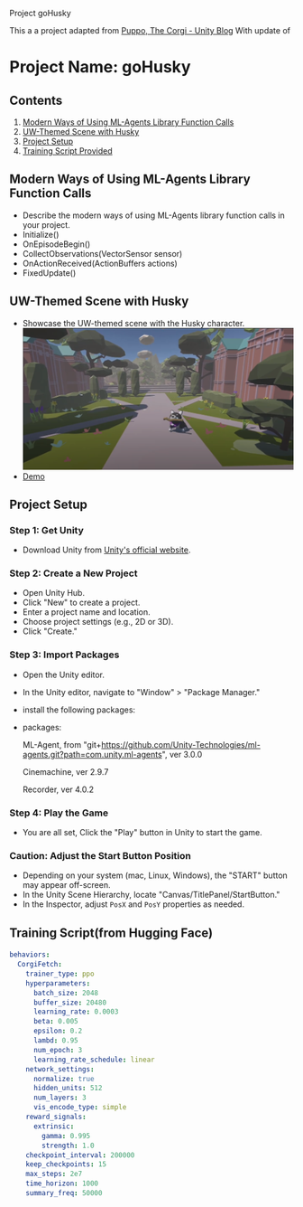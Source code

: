 Project goHusky

This a a project adapted from [Puppo, The Corgi - Unity Blog](https://blog.unity.com/engine-platform/puppo-the-corgi-cuteness-overload-with-the-unity-ml-agents-toolkit) With update of 
# Project Name: goHusky

## Contents

1. [Modern Ways of Using ML-Agents Library Function Calls](#modern-ml-agents)
2. [UW-Themed Scene with Husky](#uw-themed-scene)
3. [Project Setup](#project-setup)
4. [Training Script Provided](#training-script)

## Modern Ways of Using ML-Agents Library Function Calls <a name="modern-ml-agents"></a>

- Describe the modern ways of using ML-Agents library function calls in your project.
- Initialize()
- OnEpisodeBegin()
- CollectObservations(VectorSensor sensor)
- OnActionReceived(ActionBuffers actions)
- FixedUpdate()

## UW-Themed Scene with Husky <a name="uw-themed-scene"></a>

- Showcase the UW-themed scene with the Husky character.
![Alt Text](goHusky.png)
- [Demo](https://drive.google.com/file/d/16MwlWZDvgC36cPbYV7LD5hqD-6m4coSb/view?usp=drive_link)


## Project Setup <a name="project-setup"></a>

### Step 1: Get Unity
- Download Unity from [Unity's official website](https://unity.com/).

### Step 2: Create a New Project
- Open Unity Hub.
- Click "New" to create a project.
- Enter a project name and location.
- Choose project settings (e.g., 2D or 3D).
- Click "Create."

### Step 3: Import Packages
- Open the Unity editor.
- In the Unity editor, navigate to "Window" > "Package Manager."
- install the following packages:

 - packages:

    ML-Agent, from "git+https://github.com/Unity-Technologies/ml-agents.git?path=com.unity.ml-agents", ver 3.0.0

    Cinemachine, ver 2.9.7

    Recorder, ver 4.0.2

### Step 4: Play the Game
- You are all set, Click the "Play" button in Unity to start the game.

### Caution: Adjust the Start Button Position
- Depending on your system (mac, Linux, Windows), the "START" button may appear off-screen.
- In the Unity Scene Hierarchy, locate "Canvas/TitlePanel/StartButton."
- In the Inspector, adjust `PosX` and `PosY` properties as needed.


## Training Script(from Hugging Face)

```yaml
behaviors:
  CorgiFetch:
    trainer_type: ppo
    hyperparameters:
      batch_size: 2048
      buffer_size: 20480
      learning_rate: 0.0003
      beta: 0.005
      epsilon: 0.2
      lambd: 0.95
      num_epoch: 3
      learning_rate_schedule: linear
    network_settings:
      normalize: true
      hidden_units: 512
      num_layers: 3
      vis_encode_type: simple
    reward_signals:
      extrinsic:
        gamma: 0.995
        strength: 1.0
    checkpoint_interval: 200000
    keep_checkpoints: 15
    max_steps: 2e7
    time_horizon: 1000
    summary_freq: 50000



